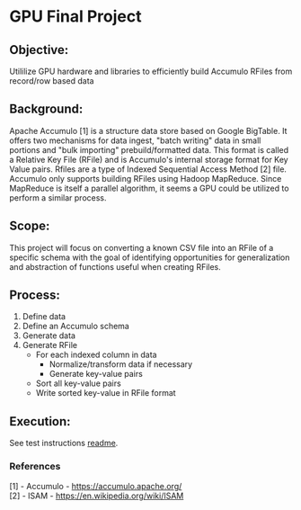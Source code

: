 # GPU Final Project

## Objective:
Utililize GPU hardware and libraries to efficiently build Accumulo RFiles from record/row based data

## Background:
Apache Accumulo [1] is a structure data store based on Google BigTable. It offers two mechanisms for data ingest, "batch writing" data in small portions and "bulk importing" prebuild/formatted data. This format is called a Relative Key File (RFile) and is Accumulo's internal storage format for Key Value pairs. Rfiles are a type of Indexed Sequential Access Method [2] file. Accumulo only supports building RFiles using Hadoop MapReduce. Since MapReduce is itself a parallel algorithm, it seems a GPU could be utilized to perform a similar process.

## Scope:
This project will focus on converting a known CSV file into an RFile of a specific schema with the goal of identifying opportunities for generalization and abstraction of functions useful when creating RFiles. 

## Process:
1. Define data
2. Define an Accumulo schema
3. Generate data
4. Generate RFile
   - For each indexed column in data
     - Normalize/transform data if necessary
     - Generate key-value pairs
   - Sort all key-value pairs
   - Write sorted key-value in RFile format

## Execution:
See test instructions [readme](https://github.com/dwilso95/gpu_project/blob/master/test_instructions.md).

### References
[1] - Accumulo - https://accumulo.apache.org/  
[2] - ISAM - https://en.wikipedia.org/wiki/ISAM  
